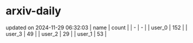 # arxiv-daily
updated on 2024-11-29 06:32:03
| name | count |
| - | - |
| user_0 | 152 |
| user_3 | 49 |
| user_2 | 29 |
| user_1 | 53 |
